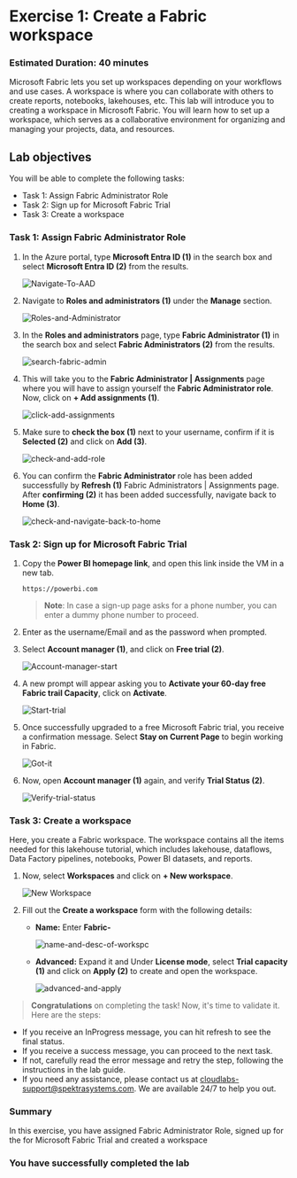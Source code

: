 # Exercise 1: Create a Fabric workspace

### Estimated Duration: 40 minutes

Microsoft Fabric lets you set up workspaces depending on your workflows and use cases. A workspace is where you can collaborate with others to create reports, notebooks, lakehouses, etc. This lab will introduce you to creating a workspace in Microsoft Fabric. You will learn how to set up a workspace, which serves as a collaborative environment for organizing and managing your projects, data, and resources.

## Lab objectives

You will be able to complete the following tasks:

- Task 1: Assign Fabric Administrator Role
- Task 2: Sign up for Microsoft Fabric Trial
- Task 3: Create a workspace
  
### Task 1: Assign Fabric Administrator Role

1. In the Azure portal, type **Microsoft Entra ID (1)** in the search box and select **Microsoft Entra ID (2)** from the results.

   ![Navigate-To-AAD](./Images/ws/entra01.png)

2. Navigate to **Roles and administrators (1)** under the **Manage** section.

   ![Roles-and-Administrator](./Images/E1-T1-S2.png)

3. In the **Roles and administrators** page, type **Fabric Administrator (1)** in the search box and select **Fabric Administrators (2)** from the results.

   ![search-fabric-admin](./Images/E1-T1-S3.png)

4. This will take you to the **Fabric Administrator | Assignments** page where you will have to assign yourself the **Fabric Administrator role**. Now, click on **+ Add assignments (1)**.

   ![click-add-assignments](./Images/E1-T1-S4.png)

5. Make sure to **check the box (1)** next to your username, confirm if it is **Selected (2)** and click on **Add (3)**.

   ![check-and-add-role](./Images/E1-T1-S5.png)

6. You can confirm the **Fabric Administrator** role has been added successfully by **Refresh (1)** Fabric Administrators | Assignments page. After **confirming (2)** it has been added successfully, navigate back to **Home (3)**.

   ![check-and-navigate-back-to-home](./Images/E1-T1-S6.png)

### Task 2: Sign up for Microsoft Fabric Trial

1. Copy the **Power BI homepage link**, and open this link inside the VM in a new tab.

   ```
   https://powerbi.com
   ```

   >**Note**: In case a sign-up page asks for a phone number, you can enter a dummy phone number to proceed.

2. Enter <inject key="AzureAdUserEmail"></inject> as the username/Email and <inject key="AzureAdUserPassword"></inject> as the password when prompted.

3. Select **Account manager (1)**, and click on **Free trial (2)**.

   ![Account-manager-start](./Images/E1-T2-S3.png)

4. A new prompt will appear asking you to **Activate your 60-day free Fabric trail Capacity**, click on **Activate**.

   ![Start-trial](./Images/E1-T2-S4.png)

5. Once successfully upgraded to a free Microsoft Fabric trial, you receive a confirmation message. Select **Stay on Current Page** to begin working in Fabric.

   ![Got-it](./Images/E1-T2-S5.png)

6. Now, open **Account manager (1)** again, and verify **Trial Status (2)**.

   ![Verify-trial-status](./Images/E1-T2-S6.png)

### Task 3: Create a workspace

Here, you create a Fabric workspace. The workspace contains all the items needed for this lakehouse tutorial, which includes lakehouse, dataflows, Data Factory pipelines, notebooks, Power BI datasets, and reports.

1.  Now, select **Workspaces** and click on **+ New workspace**.

    ![New Workspace](./Images/E1-T3-S1.png)

2. Fill out the **Create a workspace** form with the following details:

   - **Name:** Enter **Fabric-<inject key="DeploymentID" enableCopy="false"/>**

      ![name-and-desc-of-workspc](./Images/E1-T3-S2a.png)

   - **Advanced:** Expand it and Under **License mode**, select **Trial capacity (1)** and click on **Apply (2)** to create and open the workspace.

      ![advanced-and-apply](./Images/E1-T3-S2b.png)

> **Congratulations** on completing the task! Now, it's time to validate it. Here are the steps:
      
   - If you receive an InProgress message, you can hit refresh to see the final status.
   - If you receive a success message, you can proceed to the next task.
   - If not, carefully read the error message and retry the step, following the instructions in the lab guide.
   - If you need any assistance, please contact us at cloudlabs-support@spektrasystems.com. We are available 24/7 to help you out.

  <validation step="796cb471-1103-4bc8-8e98-9e6dd3e8c025" />

### Summary

In this exercise, you have assigned Fabric Administrator Role, signed up for the for Microsoft Fabric Trial and created a workspace

### You have successfully completed the lab
